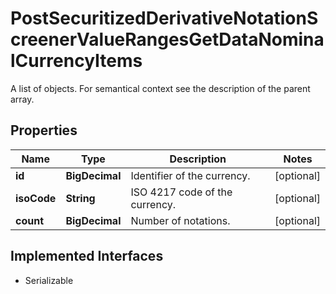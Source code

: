 

# PostSecuritizedDerivativeNotationScreenerValueRangesGetDataNominalCurrencyItems

A list of objects. For semantical context see the description of the parent array.

## Properties

Name | Type | Description | Notes
------------ | ------------- | ------------- | -------------
**id** | **BigDecimal** | Identifier of the currency. |  [optional]
**isoCode** | **String** | ISO 4217 code of the currency. |  [optional]
**count** | **BigDecimal** | Number of notations. |  [optional]


## Implemented Interfaces

* Serializable


